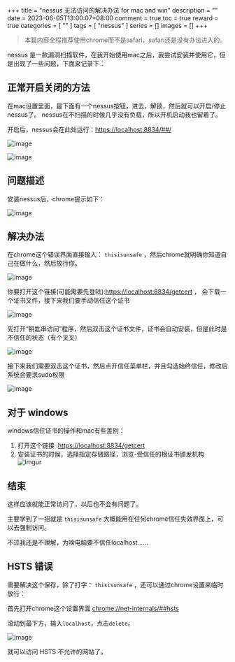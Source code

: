 +++
title = "nessus 无法访问的解决办法 for mac and win"
description = ""
date = 2023-06-05T13:00:07+08:00
comment = true
toc = true
reward = true
categories = [
  ""
]
tags = [
  "nessus"
]
series = []
images = []
+++
> 本篇内容全程推荐使用chrome而不是safari，safari还是没有办法进入的。

nessus 是一款漏洞扫描软件，在我开始使用mac之后，我尝试安装并使用它，但是出现了一些问题，下面来记录下：

## 正常开启关闭的方法
在mac设置里面，最下面有一个nessus按钮，进去，解锁，然后就可以开启/停止nessus了。
nessus在不扫描的时候几乎没有负载，所以开机启动我也留着了。

开启后，nessus会在此处运行：[https://localhost:8834/##/](https://localhost:8834/##/)

![image](https://image.baidu.com/search/down?url=https://tva2.sinaimg.cn/large/0083vuQJly1h3wgdnrit6j311211mtia.jpg)

![image](https://image.baidu.com/search/down?url=https://tva2.sinaimg.cn/large/0083vuQJly1h3wge5qo83j310m0iajtm.jpg)

## 问题描述
安装nessus后，chrome提示如下：

![image](https://image.baidu.com/search/down?url=https://tva2.sinaimg.cn/large/0083vuQJly1h3wgcgzsytj31wg192b2a.jpg)

## 解决办法

在chrome这个错误界面直接输入： `thisisunsafe` ，然后chrome就明确你知道自己在做什么，然后放行你。

![image](https://image.baidu.com/search/down?url=https://tva1.sinaimg.cn/large/0083vuQJly1h3wgiwv4y9j31tq17g4qp.jpg)

你要打开这个链接(可能需要先登陆):[https://localhost:8834/getcert](https://localhost:8834/getcert) ， 会下载一个证书文件，接下来我们要手动信任这个证书

![image](https://image.baidu.com/search/down?url=https://tvax4.sinaimg.cn/large/0083vuQJly1h3wgksfoc6j30dm050q4c.jpg)

先打开“钥匙串访问”程序，然后双击这个证书文件，证书会自动安装，但是此时是不信任的状态（有个叉叉）

![image](https://image.baidu.com/search/down?url=https://tvax3.sinaimg.cn/large/0083vuQJly1h3wgmol29dj31bk0ruzt1.jpg)

接下来我们需要双击这个证书，然后点开信任菜单栏，并且勾选始终信任，修改后系统会要求sudo权限

![image](https://image.baidu.com/search/down?url=https://tvax3.sinaimg.cn/large/0083vuQJly1h3wgoceajxj30rs0o24dk.jpg)

## 对于 windows 
windows信任证书的操作和mac有些差别：
1. 打开这个链接 :[https://localhost:8834/getcert](https://localhost:8834/getcert) 
2. 安装证书的时候，选择指定存储路径，浏览-受信任的根证书颁发机构
![Imgur](https://i.imgur.com/XTwuUTL.png)

## 结束
这样应该就能正常访问了，以后也不会有问题了。

主要学到了一招就是 `thisisunsafe`  大概能用在任何chrome信任失效界面上，可以去强制访问。

不过我还是不理解，为啥电脑要不信任localhost……

## HSTS 错误

需要解决这个保存，除了打字： `thisisunsafe` ，还可以通过chrome设置来临时放行：

首先打开chrome这个设置界面 [chrome://net-internals/##hsts](chrome://net-internals/##hsts)

滚动到最下方，输入`localhost`，点击`delete`。

![image](https://image.baidu.com/search/down?url=https://tva3.sinaimg.cn/large/0083vuQJly1h3wgy8tcjhj31su0qu11p.jpg)

就可以访问 HSTS 不允许的网站了。